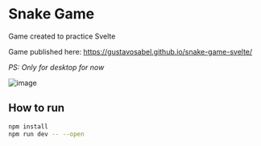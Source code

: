 # Snake Game

Game created to practice Svelte

Game published here: https://gustavosabel.github.io/snake-game-svelte/

*PS: Only for desktop for now*

![image](https://user-images.githubusercontent.com/9275655/236684593-44794c8a-c706-46f9-b71d-0eb496fcf101.png)

## How to run

```bash
npm install
npm run dev -- --open
```
